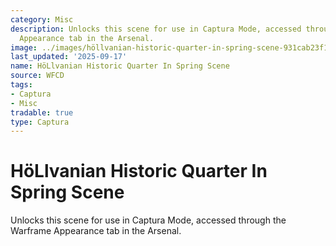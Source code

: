 ```yaml
---
category: Misc
description: Unlocks this scene for use in Captura Mode, accessed through the Warframe
  Appearance tab in the Arsenal.
image: ../images/höllvanian-historic-quarter-in-spring-scene-931cab23f1.png
last_updated: '2025-09-17'
name: HöLlvanian Historic Quarter In Spring Scene
source: WFCD
tags:
- Captura
- Misc
tradable: true
type: Captura
---
```


# HöLlvanian Historic Quarter In Spring Scene

Unlocks this scene for use in Captura Mode, accessed through the Warframe Appearance tab in the Arsenal.

